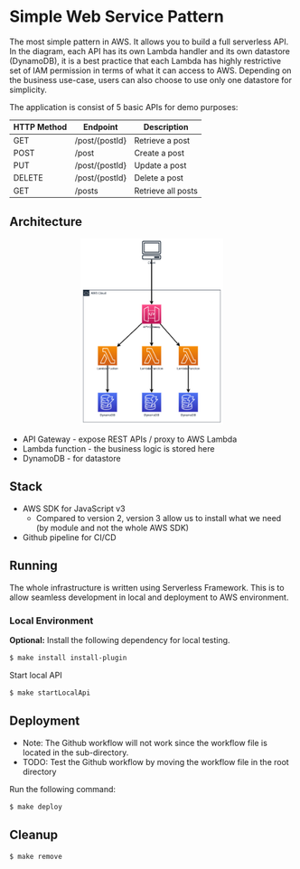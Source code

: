 # Simple Web Service Pattern

The most simple pattern in AWS. It allows you to build a full serverless API. In the diagram, each API has its own Lambda handler and its own datastore (DynamoDB), it is a best practice that each Lambda has highly restrictive set of IAM permission in terms of what it can access to AWS.
Depending on the business use-case, users can also choose to use only one datastore for simplicity.

The application is consist of 5 basic APIs for demo purposes:

| HTTP Method | Endpoint       | Description        |
| ----------- | -------------- | ------------------ |
| GET         | /post/{postId} | Retrieve a post    |
| POST        | /post          | Create a post      |
| PUT         | /post/{postId} | Update a post      |
| DELETE      | /post/{postId} | Delete a post      |
| GET         | /posts         | Retrieve all posts |

## Architecture

<p align="center">
  <img width=50% src="diagram/diagram.png">
</p>

- API Gateway - expose REST APIs / proxy to AWS Lambda
- Lambda function - the business logic is stored here
- DynamoDB - for datastore

## Stack

- AWS SDK for JavaScript v3
  - Compared to version 2, version 3 allow us to install what we need (by module and not the whole AWS SDK)
- Github pipeline for CI/CD

## Running

The whole infrastructure is written using Serverless Framework. This is to allow seamless development in local and deployment to AWS environment.

### Local Environment

**Optional:** Install the following dependency for local testing.

```sh
$ make install install-plugin
```

Start local API

```sh
$ make startLocalApi
```

## Deployment

- Note: The Github workflow will not work since the workflow file is located in the sub-directory.
- TODO: Test the Github workflow by moving the workflow file in the root directory

Run the following command:

```sh
$ make deploy
```

## Cleanup

```sh
$ make remove
```
